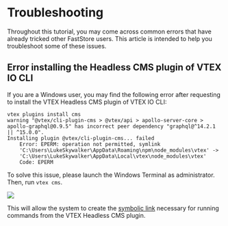 # Troubleshooting 

Throughout this tutorial, you may come across common errors that have already tricked other FastStore users. This article is intended to help you troubleshoot some of these issues.

## Error installing the Headless CMS plugin of VTEX IO CLI 

If you are a Windows user, you may find the following error after requesting to install the VTEX Headless CMS plugin of VTEX IO CLI:

```
vtex plugins install cms
warning "@vtex/cli-plugin-cms > @vtex/api > apollo-server-core > apollo-graphql@0.9.5" has incorrect peer dependency "graphql@^14.2.1 || ^15.0.0".
Installing plugin @vtex/cli-plugin-cms... failed
    Error: EPERM: operation not permitted, symlink 
    'C:\Users\LukeSkywalker\AppData\Roaming\npm\node_modules\vtex' ->
    'C:\Users\LukeSkywalker\AppData\Local\vtex\node_modules\vtex'
    Code: EPERM
```    

To solve this issue, please launch the Windows Terminal as administrator. Then, run `vtex cms`.

![](https://vtexhelp.vtexassets.com/assets/docs/src/TroubleshootingCMS___fd0e1b6bd9843af1cca2991104370a1a.jpg)

This will allow the system to create the [symbolic link](https://en.wikipedia.org/wiki/Symbolic_link) necessary for running commands from the VTEX Headless CMS plugin.